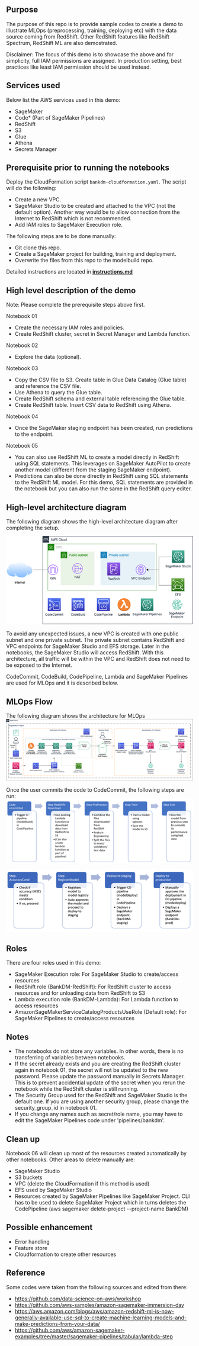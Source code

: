 ## Purpose
The purpose of this repo is to provide sample codes to create a demo to illustrate MLOps (preprocessing, training, deploying etc) with the data source coming from RedShift. Other RedShift features like RedShift Spectrum, RedShift ML are also demostrated.

Disclaimer: The focus of this demo is to showcase the above and for simplicity, full IAM permissions are assigned. In production setting, best practices like least IAM permission should be used instead.  

## Services used
Below list the AWS services used in this demo:
- SageMaker
- Code* (Part of SageMaker Pipelines)
- RedShift
- S3
- Glue
- Athena
- Secrets Manager

## Prerequisite prior to running the notebooks
Deploy the CloudFormation script `bankdm-cloudformation.yaml`. The script will do the following:
- Create a new VPC. 
- SageMaker Studio to be created and attached to the VPC (not the default option). Another way would be to allow connection from the Internet to RedShift which is not recommended. 
- Add IAM roles to SageMaker Execution role.

The following steps are to be done manually:
- Git clone this repo.
- Create a SageMaker project for building, training and deployment. 
- Overwrite the files from this repo to the modelbuild repo.

Detailed instructions are located in [**instructions.md**](instructions.md)


## High level description of the demo
Note: Please complete the prerequisite steps above first.

Notebook 01
- Create the necessary IAM roles and policies. 
- Create RedShift cluster, secret in Secret Manager and Lambda function. 

Notebook 02
- Explore the data (optional). 

Notebook 03
- Copy the CSV file to S3. Create table in Glue Data Catalog (Glue table) and reference the CSV file.
- Use Athena to query the Glue table. 
- Create RedShift schema and external table referencing the Glue table.
- Create RedShift table. Insert CSV data to RedShift using Athena. 

Notebook 04
- Once the SageMaker staging endpoint has been created, run predictions to the endpoint. 

Notebook 05
- You can also use RedShift ML to create a model directly in RedShift using SQL statements. This leverages on SageMaker AutoPilot to create another model (different from the staging SageMaker endpoint). 
- Predictions can also be done directly in RedShift using SQL statements to the RedShift ML model. For this demo, SQL statements are provided in the notebook but you can also run the same in the RedShift query editer. 



## High-level architecture diagram 

The following diagram shows the high-level architecture diagram after completing the setup.

![diagram](img/diagram1.png)

To avoid any unexpected issues, a new VPC is created with one public subnet and one private subnet. The private subnet contains RedShift and VPC endpoints for SageMaker Studio and EFS storage. Later in the notebooks, the SageMaker Studio will access RedShift. With this architecture, all traffic will be within the VPC and RedShift does not need to be exposed to the Internet.

CodeCommit, CodeBuild, CodePipeline, Lambda and SageMaker Pipelines are used for MLOps and it is described below.

## MLOps Flow

The following diagram shows the architecture for MLOps
![pipeline](img/pipeline1.png)

Once the user commits the code to CodeCommit, the following steps are run:
![pipeline](img/pipeline2.png)

![pipeline](img/pipeline3.png)


## Roles
There are four roles used in this demo:
- SageMaker Execution role: For SageMaker Studio to create/access resources
- RedShift role (BankDM-RedShift): For RedShift cluster to access resources and for unloading data from RedShift to S3
- Lambda execution role (BankDM-Lambda): For Lambda function to access resources
- AmazonSageMakerServiceCatalogProductsUseRole (Default role): For SageMaker Pipelines to create/access resources


## Notes
- The notebooks do not store any variables. In other words, there is no transferring of variables between notebooks. 
- If the secret already exists and you are creating the RedShift cluster again in notebook 01, the secret will not be updated to the new password. Please update the password manually in Secrets Manager. This is to prevent accidential update of the secret when you rerun the notebook while the RedShift cluster is still running. 
- The Security Group used for the RedShift and SageMaker Studio is the default one. If you are using another security group, please change the security_group_id in notebook 01.
- If you change any names such as secret/role name, you may have to edit the SageMaker Pipelines code under 'pipelines/bankdm'.

## Clean up
Notebook 06 will clean up most of the resources created automatically by other notebooks. Other areas to delete manually are:
- SageMaker Studio
- S3 buckets
- VPC (delete the CloudFormation if this method is used)
- EFS used by SageMaker Studio
- Resources created by SageMaker Pipelines like SageMaker Project. CLI has to be used to delete SageMaker Project which in turns deletes the CodePipeline (aws sagemaker delete-project --project-name BankDM)


## Possible enhancement
- Error handling
- Feature store
- Cloudformation to create other resources


## Reference
Some codes were taken from the following sources and edited from there:
- https://github.com/data-science-on-aws/workshop
- https://github.com/aws-samples/amazon-sagemaker-immersion-day
- https://aws.amazon.com/blogs/aws/amazon-redshift-ml-is-now-generally-available-use-sql-to-create-machine-learning-models-and-make-predictions-from-your-data/
- https://github.com/aws/amazon-sagemaker-examples/tree/master/sagemaker-pipelines/tabular/lambda-step
